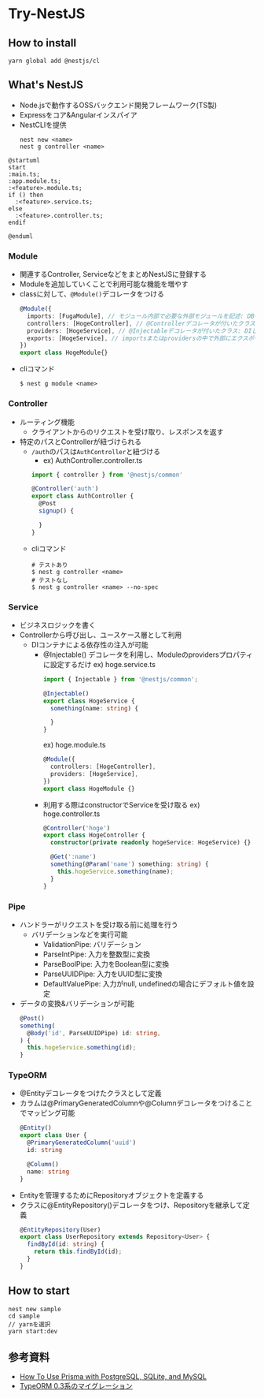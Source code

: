 # Try-NestJS

## How to install

```
yarn global add @nestjs/cl
```

## What's NestJS
- Node.jsで動作するOSSバックエンド開発フレームワーク(TS製)
- Expressをコア&Angularインスパイア
- NestCLIを提供
  ```
  nest new <name>
  nest g controller <name>
  ```

```plantuml
@startuml
start
:main.ts;
:app.module.ts;
:<feature>.module.ts;
if () then
  :<feature>.service.ts;
else
  :<feature>.controller.ts;
endif

@enduml
```

### Module

* 関連するController, ServiceなどをまとめNestJSに登録する
* Moduleを追加していくことで利用可能な機能を増やす
* classに対して、`@Module()`デコレータをつける
  ```typescript
  @Module({
    imports: [FugaModule], // モジュール内部で必要な外部モジュールを記述: DBを扱うためのモジュールなど
    controllers: [HogeController], // @Controllerデコレータが付いたクラス: コントローラを用意する
    providers: [HogeService], // @Injectableデコレータが付いたクラス: DIしたいクラスを定義, ServiceなどがをDI
    exports: [HogeService], // importsまたはprovidersの中で外部にエクスポートしたいもの: 複数のモジュールで横断的に利用したいもの
  })
  export class HogeModule{}
  ```
* cliコマンド
  ```
  $ nest g module <name>
  ```

### Controller
* ルーティング機能
  * クライアントからのリクエストを受け取り、レスポンスを返す
* 特定のパスとControllerが紐づけられる
  * `/auth`のパスは`AuthController`と紐づける
    * ex) AuthController.controller.ts
    ```typescript
    import { controller } from '@nestjs/common'

    @Controller('auth')
    export class AuthController {
      @Post
      signup() {

      }
    }
    ```
  * cliコマンド
    ```shell
    # テストあり
    $ nest g controller <name>
    # テストなし
    $ nest g controller <name> --no-spec
    ```

### Service
* ビジネスロジックを書く
* Controllerから呼び出し、ユースケース層として利用
  * DIコンテナによる依存性の注入が可能
    * @Injectable() デコレータを利用し、Moduleのprovidersプロパティに設定するだけ
      ex) hoge.service.ts
      ```typescript
      import { Injectable } from '@nestjs/common';

      @Injectable()
      export class HogeService {
        something(name: string) {

        } 
      }
      ```
      ex) hoge.module.ts
      ```typescript
      @Module({
        controllers: [HogeController],
        providers: [HogeService],
      })
      export class HogeModule {}
      ```
    * 利用する際はconstructorでServiceを受け取る
      ex) hoge.controller.ts
      ```typescript
      @Controller('hoge')
      export class HogeController {
        constructor(private readonly hogeService: HogeService) {}

        @Get(':name')
        something(@Param('name') something: string) {
          this.hogeService.something(name);
        }
      }
      ```

### Pipe
* ハンドラーがリクエストを受け取る前に処理を行う
  * バリデーションなどを実行可能
    * ValidationPipe: バリデーション
    * ParseIntPipe: 入力を整数型に変換
    * ParseBoolPipe: 入力をBoolean型に変換
    * ParseUUIDPipe: 入力をUUID型に変換
    * DefaultValuePipe: 入力がnull, undefinedの場合にデフォルト値を設定
* データの変換&バリデーションが可能
  ```typescript
  @Post()
  something(
    @Body('id', ParseUUIDPipe) id: string,
  ) {
    this.hogeService.something(id);
  }
  ```

### TypeORM
* @Entityデコレータをつけたクラスとして定義
* カラムは@PrimaryGeneratedColumnや@Columnデコレータをつけることでマッピング可能
  ```typescript
  @Entity()
  export class User {
    @PrimaryGeneratedColumn('uuid')
    id: string

    @Column()
    name: string
  }
  ```
* Entityを管理するためにRepositoryオブジェクトを定義する
* クラスに@EntityRepository()デコレータをつけ、Repositoryを継承して定義
  ```typescript
  @EntityRepository(User)
  export class UserRepository extends Repository<User> {
    findById(id: string) {
      return this.findById(id);
    }
  }
  ```

## How to start 

```shell
nest new sample
cd sample
// yarnを選択
yarn start:dev
```

## 参考資料

* [How To Use Prisma with PostgreSQL, SQLite, and MySQL](https://codevoweb.com/how-to-use-prisma-with-postgresql-sqlite-and-mysql/)
* [TypeORM 0.3系のマイグレーション](https://qiita.com/Aurum64/items/f5962bd2a643447dbef9)